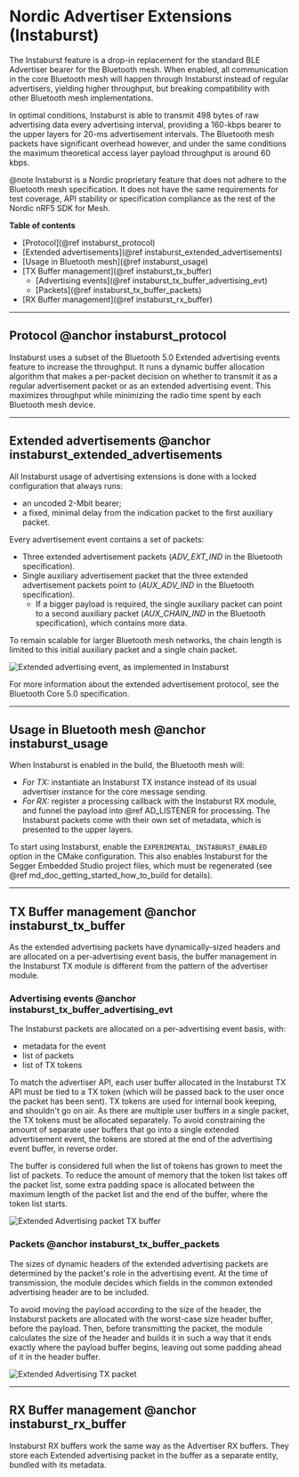 # Nordic Advertiser Extensions (Instaburst)

The Instaburst feature is a drop-in replacement for the standard BLE Advertiser
bearer for the Bluetooth mesh. When enabled, all communication in the core Bluetooth mesh will happen
through Instaburst instead of regular advertisers, yielding higher throughput, but breaking
compatibility with other Bluetooth mesh implementations.

In optimal conditions, Instaburst is able to transmit 498 bytes of raw advertising data every
advertising interval, providing a 160-kbps bearer to the upper layers for 20-ms advertisement
intervals. The Bluetooth mesh packets have significant overhead however, and under the same conditions
the maximum theoretical access layer payload throughput is around 60 kbps.

@note
Instaburst is a Nordic proprietary feature that does not adhere to the Bluetooth mesh
specification. It does not have the same requirements for test coverage, API stability
or specification compliance as the rest of the Nordic nRF5 SDK for Mesh.

**Table of contents**
- [Protocol](@ref instaburst_protocol)
- [Extended advertisements](@ref instaburst_extended_advertisements)
- [Usage in Bluetooth mesh](@ref instaburst_usage)
- [TX Buffer management](@ref instaburst_tx_buffer)
    - [Advertising events](@ref instaburst_tx_buffer_advertising_evt)
    - [Packets](@ref instaburst_tx_buffer_packets)
- [RX Buffer management](@ref instaburst_rx_buffer)


---


## Protocol @anchor instaburst_protocol

Instaburst uses a subset of the Bluetooth 5.0 Extended advertising events feature to increase the
throughput. It runs a dynamic buffer allocation algorithm that makes a per-packet decision on
whether to transmit it as a regular advertisement packet or as an extended advertising event.
This maximizes throughput while minimizing the radio time spent by each Bluetooth mesh device.


---


## Extended advertisements @anchor instaburst_extended_advertisements

All Instaburst usage of advertising extensions is done with a locked configuration that always runs:
- an uncoded 2-Mbit bearer;
- a fixed, minimal delay from the indication packet to the first auxiliary packet.

Every advertisement event contains a set of packets:
- Three extended advertisement packets (*ADV_EXT_IND* in the Bluetooth
specification).
- Single auxiliary advertisement packet that the three extended advertisement packets point to
(*AUX_ADV_IND* in the Bluetooth specification).
    - If a bigger payload is required, the single auxiliary packet can point to a second
    auxiliary packet (*AUX_CHAIN_IND* in the Bluetooth specification), which contains more data.

To remain scalable for larger Bluetooth mesh networks, the chain length is limited to this initial auxiliary
packet and a single chain packet.

![Extended advertising event, as implemented in Instaburst](images/adv_ext_evt.svg)

For more information about the extended advertisement protocol, see the Bluetooth Core 5.0 specification.


---


## Usage in Bluetooth mesh @anchor instaburst_usage

When Instaburst is enabled in the build, the Bluetooth mesh will:
- _For TX:_ instantiate an Instaburst TX instance instead of its usual advertiser instance
for the core message sending.
- _For RX:_ register a processing callback with the Instaburst RX module, and funnel the payload
into @ref AD_LISTENER for processing. The Instaburst packets come with their own set of
metadata, which is presented to the upper layers.

To start using Instaburst, enable the `EXPERIMENTAL_INSTABURST_ENABLED` option in the CMake
configuration. This also enables Instaburst for the Segger Embedded Studio project files,
which must be regenerated (see @ref md_doc_getting_started_how_to_build for details).


---


## TX Buffer management @anchor instaburst_tx_buffer

As the extended advertising packets have dynamically-sized headers and are allocated on a
per-advertising event basis, the buffer management in the Instaburst TX module is different
from the pattern of the advertiser module.

### Advertising events @anchor instaburst_tx_buffer_advertising_evt

The Instaburst packets are allocated on a per-advertising event basis, with:
- metadata for the event
- list of packets
- list of TX tokens

To match the advertiser API, each user buffer allocated in the Instaburst TX API must be
tied to a TX token (which will be passed back to the user once the packet has been sent).
TX tokens are used for internal book keeping, and shouldn't go on air. As there are multiple
user buffers in a single packet, the TX tokens must be allocated separately.
To avoid constraining the amount of separate user buffers that
go into a single extended advertisement event, the tokens are stored at the end of the
advertising event buffer, in reverse order.

The buffer is considered full when the list of tokens
has grown to meet the list of packets. To reduce the amount of memory that the token list takes
off the packet list, some extra padding space is allocated between the maximum length
of the packet list and the end of the buffer, where the token list starts.

![Extended Advertising packet TX buffer](images/adv_ext_evt_buf.svg)

### Packets @anchor instaburst_tx_buffer_packets

The sizes of dynamic headers of the extended advertising packets are determined by the packet's
role in the advertising event. At the time of transmission, the module decides which fields
in the common extended advertising header are to be included.

To avoid moving the payload according to the size of the header, the Instaburst packets
are allocated with the worst-case size header buffer, before the payload. Then, before transmitting
the packet, the module calculates the size of the header and builds it in such a way
that it ends exactly where the payload buffer begins, leaving out some padding ahead of it
in the header buffer.

![Extended Advertising TX packet](images/adv_ext_evt_packet.svg)


---

## RX Buffer management @anchor instaburst_rx_buffer

Instaburst RX buffers work the same way as the Advertiser RX buffers. They store each Extended
advertising packet in the buffer as a separate entity, bundled with its metadata.
